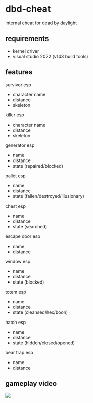 # dbd-cheat
internal cheat for dead by daylight

## requirements
* kernel driver
* visual studio 2022 (v143 build tools)

## features
survivor esp
- character name
- distance
- skeleton

killer esp
- character name
- distance
- skeleton

generator esp
- name
- distance
- state (repaired/blocked)

pallet esp
- name
- distance
- state (fallen/destroyed/illusionary)

chest esp
- name
- distance
- state (searched)

escape door esp
- name
- distance

window esp
- name
- distance
- state (blocked)

totem esp
- name
- distance
- state (cleansed/hex/boon)

hatch esp
- name
- distance
- state (hidden/closed/opened)

bear trap esp
- name
- distance

## gameplay video

[<img src="https://raw.githubusercontent.com/clauadv/dbd-cheat/master/img.jpg">](https://youtu.be/V5A2ca2EcNg)
